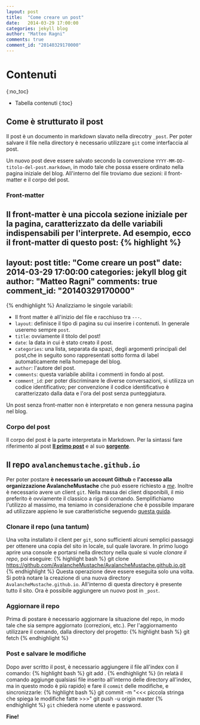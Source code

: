 ```yaml
---
layout: post
title:  "Come creare un post"
date:   2014-03-29 17:00:00
categories: jekyll blog
author: "Matteo Ragni"
comments: true
comment_id: "20140329170000"
---
```


# Contenuti

{:no_toc}

 * Tabella contenuti
 {:toc}
 
## Come è strutturato il post

Il post è un documento in markdown slavato nella direcotry `_post`. Per poter salvare il file nella directory è necessario utilizzare `git` come interfaccia al post.

Un nuovo post deve essere salvato secondo la convenzione `YYYY-MM-DD-titolo-del-post.markdown`, in modo tale che possa essere ordinato nella pagina iniziale del blog. All'interno del file troviamo due sezioni: il front-matter e il corpo del post.

### Front-matter

Il front-matter è una piccola sezione iniziale per la pagina, caratterizzato da delle variabili indispensabili per l'interprete. Ad esempio, ecco il front-matter di questo post:
{% highlight %}
---
layout: post
title:  "Come creare un post"
date:   2014-03-29 17:00:00
categories: jekyll blog git
author: "Matteo Ragni"
comments: true
comment_id: "20140329170000"
---
{% endhighlight %}
Analizziamo le singole variabili:
 * Il front matter è all'inizio del file e racchiuso tra `---`.
 * `layout`: definisce il tipo di pagina su cui inserire i contenuti. In generale useremo sempre `post`.
 * `title`: ovviamente il titolo del post!
 * `date`: la data in cui è stato creato il post.
 * `categories`: una lista, separata da spazi, degli argomenti principali del post,che in seguito sono rappresentati sotto forma di label automaticamente nella homepage del blog.
 * `author`: l'autore del post.
 * `comments`: questa variabile abilita i commenti in fondo al post.
 * `comment_id`: per poter discriminare le diverse conversazioni, si utilizza un codice identificativo; per convenzione il codice identificativo è caratterizzato dalla data e l'ora del post senza punteggiatura.
 
 Un post senza front-matter non è interpretato e non genera nessuna pagina nel blog.
 
 ### Corpo del post
 
 Il corpo del post è la parte interpretata in Markdown. Per la sintassi fare riferimento al post [**Il primo post**][post1] e al suo [**sorgente**][post2].
 
## Il repo `avalanchemustache.github.io`

Per poter postare **è necessario un account Github** e **l'accesso alla organizzazione AvalancheMustache** che può essere richiesto a [_me_][mailme]. Inoltre è necessario avere un client `git`. Nella massa dei client disponibili, il mio preferito è ovviamente il classico a riga di comando. Semplifichiamo l'utilizzo al massimo, ma teniamo in considerazione che è possibile imparare ad utilizzare appieno le sue caratteristiche seguendo [questa guida][gitguida].

### Clonare il repo (una tantum)

Una volta installato il client per `git`, sono sufficienti alcuni semplici passaggi per ottenere una copia del sito in locale, sul quale lavorare. In primo luogo aprire una console e portarsi nella directory nella quale si vuole _clonare il repo_, poi eseguire:
{% highlight bash %}
git clone https://github.com/AvalancheMustache/AvalancheMustache.github.io.git
{% endhighlight %}
Questa operazione deve essere eseguita solo una volta. Si potrà notare la creazione di una nuova directory `AvalancheMustache.github.io`. All'interno di questa directory è presente tutto il sito. Ora è possibile aggiungere un nuovo post in `_post`.

### Aggiornare il repo

Prima di postare è necessario aggiornare la situazione del repo, in modo tale che sia sempre aggiornato (correzioni, etc.). Per l'aggiornamento utilizzare il comando, dalla directory del progetto:
{% highlight bash %}
git fetch
{% endhighlight %}

### Post e salvare le modifiche

Dopo aver scritto il post, è necessario aggiungere il file all'index con il comando:
{% highlight bash %}
git add .
{% endhighlight %}
(in relatà il comando aggiunge qualsiasi file inserito all'interno delle directory all'index, ma in questo modo è più rapido) e fare il `commit` delle modifiche, e sincronizzarle:
{% highlight bash %}
git commit -m "<<< piccola stringa che spiega le modifiche fatte >>>"
git push -u origin master
{% endhighlight %}
`git` chiederà nome utente e password.

**Fine!**

  [post1]: http://localhost:4000/jekyll/welcome/latex/code/2014/03/29/il-primo-post.html
  [post2]: https://raw.githubusercontent.com/AvalancheMustache/AvalancheMustache.github.io/master/_posts/2014-03-29-il-primo-post.markdown
  [mailme]: mailto:matteo.ragni@studenti.unitn.it/?subject=AccessoBlogAvalancheMustache
  [gitguida]: http://try.github.io/levels/1/challenges/1